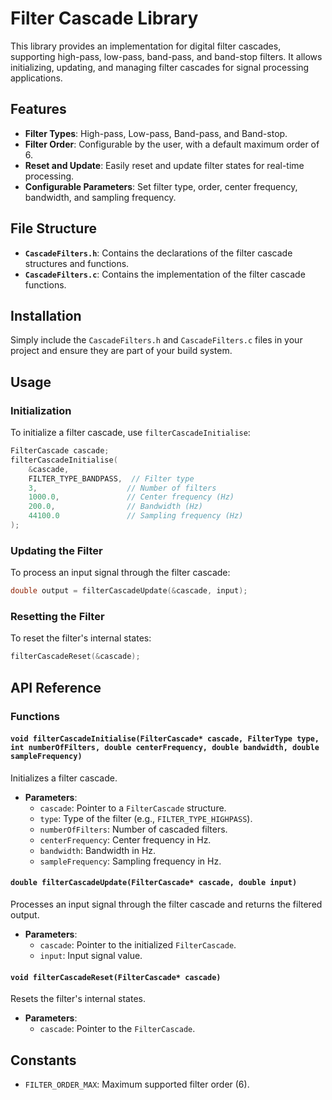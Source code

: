# Filter Cascade Library

This library provides an implementation for digital filter cascades, supporting high-pass, low-pass, band-pass, and band-stop filters. It allows initializing, updating, and managing filter cascades for signal processing applications.

## Features

- **Filter Types**: High-pass, Low-pass, Band-pass, and Band-stop.
- **Filter Order**: Configurable by the user, with a default maximum order of 6.
- **Reset and Update**: Easily reset and update filter states for real-time processing.
- **Configurable Parameters**: Set filter type, order, center frequency, bandwidth, and sampling frequency.

## File Structure

- **`CascadeFilters.h`**: Contains the declarations of the filter cascade structures and functions.
- **`CascadeFilters.c`**: Contains the implementation of the filter cascade functions.

## Installation

Simply include the `CascadeFilters.h` and `CascadeFilters.c` files in your project and ensure they are part of your build system.

## Usage

### Initialization

To initialize a filter cascade, use `filterCascadeInitialise`:

```c
FilterCascade cascade;
filterCascadeInitialise(
    &cascade,
    FILTER_TYPE_BANDPASS,  // Filter type
    3,                    // Number of filters
    1000.0,               // Center frequency (Hz)
    200.0,                // Bandwidth (Hz)
    44100.0               // Sampling frequency (Hz)
);
```

### Updating the Filter

To process an input signal through the filter cascade:

```c
double output = filterCascadeUpdate(&cascade, input);
```

### Resetting the Filter

To reset the filter's internal states:

```c
filterCascadeReset(&cascade);
```

## API Reference

### Functions

#### `void filterCascadeInitialise(FilterCascade* cascade, FilterType type, int numberOfFilters, double centerFrequency, double bandwidth, double sampleFrequency)`

Initializes a filter cascade.

- **Parameters**:
  - `cascade`: Pointer to a `FilterCascade` structure.
  - `type`: Type of the filter (e.g., `FILTER_TYPE_HIGHPASS`).
  - `numberOfFilters`: Number of cascaded filters.
  - `centerFrequency`: Center frequency in Hz.
  - `bandwidth`: Bandwidth in Hz.
  - `sampleFrequency`: Sampling frequency in Hz.

#### `double filterCascadeUpdate(FilterCascade* cascade, double input)`

Processes an input signal through the filter cascade and returns the filtered output.

- **Parameters**:
  - `cascade`: Pointer to the initialized `FilterCascade`.
  - `input`: Input signal value.

#### `void filterCascadeReset(FilterCascade* cascade)`

Resets the filter's internal states.

- **Parameters**:
  - `cascade`: Pointer to the `FilterCascade`.

## Constants

- `FILTER_ORDER_MAX`: Maximum supported filter order (6).


